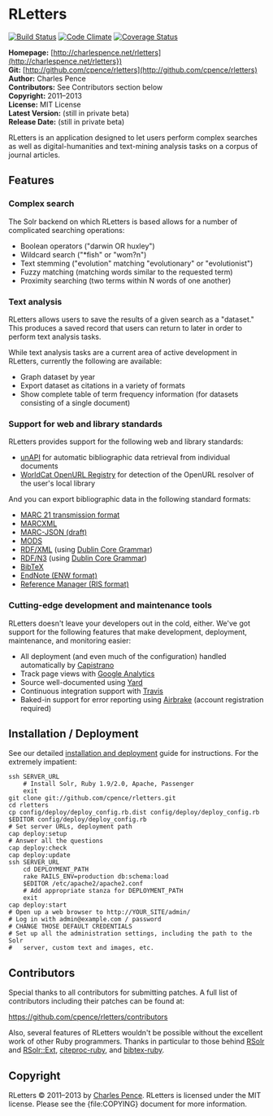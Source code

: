 # RLetters #

[![Build Status][travis_img]][travis] [![Code Climate][codeclimate_img]][codeclimate] [![Coverage Status][coveralls_img]][coveralls]

[travis]: http://travis-ci.org/cpence/rletters
[travis_img]: https://secure.travis-ci.org/cpence/rletters.png?branch=master
[coveralls]: https://coveralls.io/r/cpence/rletters
[coveralls_img]: https://coveralls.io/repos/cpence/rletters/badge.png?branch=master
[codeclimate]: https://codeclimate.com/github/cpence/rletters
[codeclimate_img]: https://codeclimate.com/github/cpence/rletters.png

**Homepage:** [http://charlespence.net/rletters](http://charlespence.net/rletters})  
**Git:** [http://github.com/cpence/rletters](http://github.com/cpence/rletters)  
**Author:** Charles Pence  
**Contributors:** See Contributors section below  
**Copyright:** 2011–2013  
**License:** MIT License  
**Latest Version:** (still in private beta)  
**Release Date:** (still in private beta)  

RLetters is an application designed to let users perform complex searches as well as digital-humanities and text-mining analysis tasks on a corpus of journal articles.

## Features ##

### Complex search ###

The Solr backend on which RLetters is based allows for a number of complicated searching operations:

-   Boolean operators ("darwin OR huxley")
-   Wildcard search ("*fish" or "wom?n")
-   Text stemming ("evolution" matching "evolutionary" or "evolutionist")
-   Fuzzy matching (matching words similar to the requested term)
-   Proximity searching (two terms within N words of one another)

### Text analysis ###

RLetters allows users to save the results of a given search as a "dataset."  This produces a saved record that users can return to later in order to perform text analysis tasks.

While text analysis tasks are a current area of active development in RLetters, currently the following are available:

-   Graph dataset by year
-   Export dataset as citations in a variety of formats
-   Show complete table of term frequency information (for datasets consisting of a single document)

### Support for web and library standards ###

RLetters provides support for the following web and library standards:

-   [unAPI](http://unapi.info) for automatic bibliographic data retrieval from individual documents
-   [WorldCat OpenURL Registry](http://www.oclc.org/developer/services/worldcat-registry) for detection of the OpenURL resolver of the user's local library

And you can export bibliographic data in the following standard formats:

-   [MARC 21 transmission format](http://www.loc.gov/marc/)
-   [MARCXML](http://www.loc.gov/standards/marcxml/)
-   [MARC-JSON (draft)](http://www.oclc.org/developer/content/marc-json-draft-2010-03-11)
-   [MODS](http://www.loc.gov/standards/mods/)
-   [RDF/XML](http://www.w3.org/TR/rdf-syntax-grammar/) (using [Dublin Core Grammar](http://dublincore.org/documents/dc-citation-guidelines/))
-   [RDF/N3](http://www.w3.org/DesignIssues/Notation3.html) (using [Dublin Core Grammar](http://dublincore.org/documents/dc-citation-guidelines/))
-   [BibTeX](http://www.ctan.org/pkg/bibtex)
-   [EndNote (ENW format)](http://www.endnote.com/)
-   [Reference Manager (RIS format)](http://www.refman.com/support/risformat_intro.asp)

### Cutting-edge development and maintenance tools ###

RLetters doesn't leave your developers out in the cold, either.  We've got support for the following features that make development, deployment, maintenance, and monitoring easier:

-   All deployment (and even much of the configuration) handled automatically by [Capistrano](https://github.com/capistrano/capistrano/)
-   Track page views with [Google Analytics](http://google.com/analytics)
-   Source well-documented using [Yard](http://yardoc.org)
-   Continuous integration support with [Travis](http://travis-ci.org/)
-   Baked-in support for error reporting using [Airbrake](http://airbrake.io/) (account registration required)


## Installation / Deployment ##

See our detailed [installation and deployment](https://github.com/cpence/rletters/wiki/Installation-and-Deployment) guide for instructions.  For the extremely impatient:

    ssh SERVER_URL
        # Install Solr, Ruby 1.9/2.0, Apache, Passenger
        exit
    git clone git://github.com/cpence/rletters.git
    cd rletters
    cp config/deploy/deploy_config.rb.dist config/deploy/deploy_config.rb
    $EDITOR config/deploy/deploy_config.rb
    # Set server URLs, deployment path
    cap deploy:setup
    # Answer all the questions
    cap deploy:check
    cap deploy:update
    ssh SERVER_URL
        cd DEPLOYMENT_PATH
        rake RAILS_ENV=production db:schema:load
        $EDITOR /etc/apache2/apache2.conf
        # Add appropriate stanza for DEPLOYMENT_PATH
        exit
    cap deploy:start
    # Open up a web browser to http://YOUR_SITE/admin/
    # Log in with admin@example.com / password
    # CHANGE THOSE DEFAULT CREDENTIALS
    # Set up all the administration settings, including the path to the Solr
    #   server, custom text and images, etc.

## Contributors ##

Special thanks to all contributors for submitting patches. A full list of
contributors including their patches can be found at: 

https://github.com/cpence/rletters/contributors

Also, several features of RLetters wouldn't be possible without the excellent work of other Ruby programmers.  Thanks in particular to those behind [RSolr](https://github.com/mwmitchell/rsolr) and [RSolr::Ext](https://github.com/mwmitchell/rsolr-ext), [citeproc-ruby](https://github.com/inukshuk/citeproc-ruby), and [bibtex-ruby](https://github.com/inukshuk/bibtex-ruby).


## Copyright ##

RLetters &copy; 2011–2013 by [Charles Pence](mailto:charles@charlespence.net). RLetters is licensed under the MIT license. Please see the {file:COPYING} document for more information.

